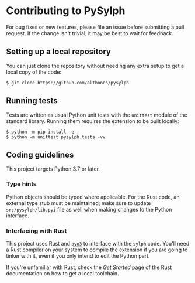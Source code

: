 # Contributing to PySylph

For bug fixes or new features, please file an issue before submitting a
pull request. If the change isn't trivial, it may be best to wait for
feedback.

## Setting up a local repository

You can just clone the repository without needing any extra setup to get a
local copy of the code:

```console
$ git clone https://github.com/althonos/pysylph
```

## Running tests

Tests are written as usual Python unit tests with the `unittest` module of
the standard library. Running them requires the extension to be built
locally:

```console
$ python -m pip install -e .
$ python -m unittest pysylph.tests -vv
```

## Coding guidelines

This project targets Python 3.7 or later.

### Type hints

Python objects should be typed where applicable. For the Rust code,
an external type stub must be maintained; make sure to update `src/pysylph/lib.pyi`
file as well when making changes to the Python interface.

### Interfacing with Rust

This project uses Rust and [`pyo3`](https://pyo3.rs) to interface with the
`sylph` code. You'll need a Rust compiler on your system to compile the
extension if you are going to tinker with it, even if you only intend
to edit the Python part.

If you're unfamiliar with Rust, check the [*Get Started*](https://www.rust-lang.org/learn/get-started)
page of the Rust documentation on how to get a local toolchain.

